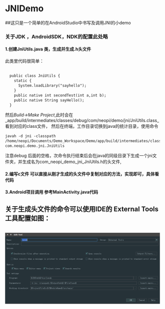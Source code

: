 JNIDemo
===========================================================

##这只是一个简单的在AndroidStudio中书写及调用JNI的小demo

### 关于JDK ，AndroidSDK，NDK的配置此处略

####    1.创建JniUtils.java 类，生成并生成.h头文件
  此类里代码很简单：
  <pre><code>
  public class JniUtils {
    static {
      System.loadLibrary("sayhello");
    }
    public native int secondTest(int a,int b);
    public native String sayHello();
  }</code></pre>
  
  然后*Build->Make Project*,此时会在_app/build/intermediates/classes/debug/com/neopi/demo/jni/JniUtils.class_看到对应的class文件，
  然后在终端，工作目录切换到java的统计目录，使用命令
  <pre><code>javah -d jni -classpath /home/neopi/Documents/Demo_Workspace/Demo/app/build/intermediates/classes/debug com.neopi.demo.jni.JniUtils</code></pre>
  注意debug 后面的空格，次命令执行结束后会在java的同级目录下生成一个jni文件夹，并生成名为com_neopi_demo_jni_JniUtils.h的头文件,
####     2.编写c文件 可以直接从刚才生成的头文件中复制对应的方法，实现即可，具体看代码 
####     3.Android项目调用 参考MainActivity.java代码
  
  
  ## 关于生成头文件的命令可以使用IDE的 External Tools工具配置如图：
  ![External Tools](https://github.com/NeoPi/JNIDemo/blob/master/app/external_tools.png)
  
